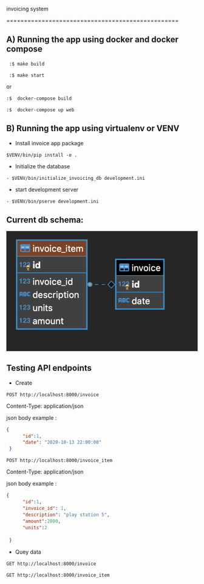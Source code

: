 invoicing system 

=================================================

A) Running the app using docker and docker compose
-------------------------------------------------

```console
 :$ make build
 ```

```console
 :$ make start
 ```
 or 

```console
:$  docker-compose build
 ```

```console
:$  docker-compose up web 
 ```


B) Running the app using virtualenv or VENV
-------------------------------------------------
-  Install invoice app package
```
$VENV/bin/pip install -e .
 ```

 - Initialize the database

```
- $VENV/bin/initialize_invoicing_db development.ini
 ```

 - start development server 

 ```
- $VENV/bin/pserve development.ini
 ```

 Current db schema:
----------------------------------------------
 ![alt text](https://github.com/adankro/invoicing-system/blob/dev/images/current_db.png?raw=true)


Testing API endpoints
-------------------------------------------------

- Create

``` url
POST http://localhost:8000/invoice
 ```

Content-Type: application/json

json body example :

```json
{
      "id":1,
      "date": "2020-10-13 22:00:00"
 }
 ```

 ``` url
POST http://localhost:8000/invoice_item
 ```

Content-Type: application/json

json body example :

```json
{
      "id":1,
      "invoice_id": 1,
      "description": "play station 5",
      "amount":2000,
      "units":2

 }
 ```

- Quey data

``` url
GET http://localhost:8000/invoice
 ```

``` url
GET http://localhost:8000/invoice_item
 ```



